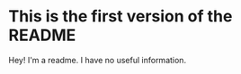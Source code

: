 This is the first version of the README
=======================================

Hey! I'm a readme. I have no useful information.
